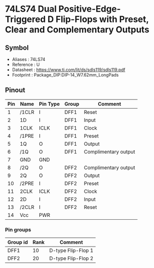 # 74LS74 Dual Positive-Edge-Triggered D Flip-Flops with Preset, Clear and Complementary Outputs


## Symbol

* Aliases : 74LS74
* Reference : U
* Datasheet : https://www.ti.com/lit/ds/sdls119/sdls119.pdf
* Footprint : Package_DIP:DIP-14_W7.62mm_LongPads


## Pinout

|Pin|Name|Pin Type|Group|Comment|
|---|---|---|---|---|
|1|/1CLR|I|DFF1|Reset|
|2|1D|I|DFF1|Input|
|3|1CLK|ICLK|DFF1|Clock|
|4|/1PRE|I|DFF1|Preset|
|5|1Q|O|DFF1|Output|
|6|/1Q|O|DFF1|Complimentary output|
|7|GND|GND|||
|8|/2Q|O|DFF2|Complimentary output|
|9|2Q|O|DFF2|Output|
|10|/2PRE|I|DFF2|Preset|
|11|2CLK|ICLK|DFF2|Clock|
|12|2D|I|DFF2|Input|
|13|/2CLR|I|DFF2|Reset|
|14|Vcc|PWR|||


### Pin groups

|Group id|Rank|Comment|
|---|---|---|
|DFF1|10|D-type Flip-Flop 1|
|DFF2|20|D-type Flip-Flop 2|
